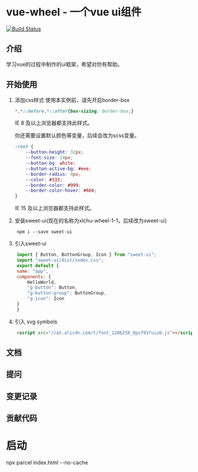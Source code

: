 # vue-wheel - 一个vue ui组件
[![Build Status](https://travis-ci.org/Maricaya/vue-wheel.svg?branch=master)](https://travis-ci.org/Maricaya/vue-wheel)
## 介绍

学习vue的过程中制作的ui框架，希望对你有帮助。

## 开始使用
1. 添加css样式
    使用本实例前，请先开启border-box
    ```css
    *,*::before,*::after{box-sizing: border-box;}
    ```
    IE 8 及以上浏览器都支持此样式。

    你还需要设置默认颜色等变量，后续会改为scss变量。
    ```css
    :root {
        --button-height: 32px;
        --font-size: 14px;
        --button-bg: white;
        --button-active-bg: #eee;
        --border-radius: 4px;
        --color: #333;
        --border-color: #999;
        --border-color-hover: #666;
    }
    ```
    IE 15 及以上浏览器都支持此样式。

2. 安装sweet-ui(现在的名称为xlchu-wheel-1-1，后续改为sweet-ui)
```
    npm i --save sweet-ui
```

3. 引入sweet-ui
```js
    import { Button, ButtonGroup, Icon } from "sweet-ui";
    import "sweet-ui/dist/index.css";
    export default {
    name: "app",
    components: {
        HelloWorld,
        "g-button": Button,
        "g-button-group": ButtonGroup,
        "g-icon": Icon
    }
    }
```

4. 引入 svg symbols
```html
    <script src="//at.alicdn.com/t/font_1286250_8pvf91fuiu6.js"></script>
```
## 文档

## 提问

## 变更记录

## 贡献代码



# 启动
npx parcel index.html --no-cache